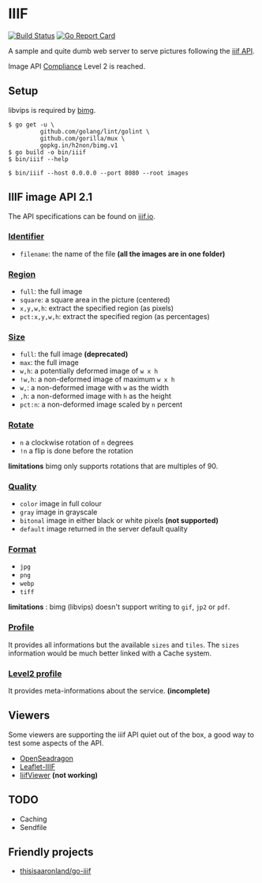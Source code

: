 # IIIF

[![Build Status](https://travis-ci.org/greut/iiif.svg?branch=master)](https://travis-ci.org/greut/iiif) [![Go Report Card](https://goreportcard.com/badge/github.com/greut/iiif)](https://goreportcard.com/report/github.com/greut/iiif)

A sample and quite dumb web server to serve pictures following the [iiif API](http://iiif.io/).

Image API [Compliance](http://iiif.io/api/image/2.1/compliance/) Level 2 is reached.

## Setup

libvips is required by [bimg](https://github.com/h2non/bimg/).

```
$ go get -u \
         github.com/golang/lint/golint \
         github.com/gorilla/mux \
         gopkg.in/h2non/bimg.v1
$ go build -o bin/iiif
$ bin/iiif --help

$ bin/iiif --host 0.0.0.0 --port 8080 --root images
```

## IIIF image API 2.1

The API specifications can be found on [iiif.io](http://iiif.io/api/image/2.1/index.html).

### [Identifier](http://iiif.io/api/image/2.1/#identifier)

- `filename`: the name of the file **(all the images are in one folder)**

### [Region](http://iiif.io/api/image/2.1/index.html#region)

- `full`: the full image
- `square`: a square area in the picture (centered)
- `x,y,w,h`: extract the specified region (as pixels)
- `pct:x,y,w,h`: extract the specified region (as percentages)

### [Size](http://iiif.io/api/image/2.1/index.html#size)

- `full`: the full image **(deprecated)**
- `max`: the full image
- `w,h`: a potentially deformed image of `w x h`
- `!w,h`: a non-deformed image of maximum `w x h`
- `w,`: a non-deformed image with `w` as the width
- `,h`: a non-deformed image with `h` as the height
- `pct:n`: a non-deformed image scaled by `n` percent

### [Rotate](http://iiif.io/api/image/2.1/index.html#rotation)

- `n` a clockwise rotation of `n` degrees
- `!n` a flip is done before the rotation

**limitations** bimg only supports rotations that are multiples of 90.

### [Quality](http://iiif.io/api/image/2.1/index.html#quality)

- `color` image in full colour
- `gray` image in grayscale
- `bitonal` image in either black or white pixels **(not supported)**
- `default` image returned in the server default quality

### [Format](http://iiif.io/api/image/2.1/index.html#format)

- `jpg`
- `png`
- `webp`
- `tiff`

**limitations** : bimg (libvips) doesn't support writing to `gif`, `jp2` or `pdf`.

### [Profile](http://iiif.io/api/image/2.1/#image-information)

It provides all informations but the available `sizes` and `tiles`. The `sizes` information would be much better linked with a Cache system.

### [Level2 profile](http://iiif.io/api/image/2.1/#profile-description)

It provides meta-informations about the service. **(incomplete)**

## Viewers

Some viewers are supporting the iiif API quiet out of the box, a good way to test some aspects of the API.

- [OpenSeadragon](http://openseadragon.github.io/)
- [Leaflet-IIIF](https://github.com/mejackreed/Leaflet-IIIF)
- [IiifViewer](https://github.com/klokantech/iiifviewer) **(not working)**

## TODO

- Caching
- Sendfile

## Friendly projects

- [thisisaaronland/go-iiif](https://github.com/thisisaaronland/go-iiif)
